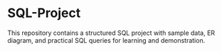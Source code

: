 # SQL-Project
This repository contains a structured SQL project with sample data, ER diagram, and practical SQL queries for learning and demonstration.

